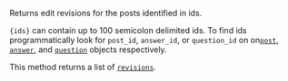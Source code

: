 
Returns edit revisions for the posts identified in ids.

`{ids}` can contain up to 100 semicolon delimited ids. To find ids programmatically look for `post_id`, `answer_id`, or
`question_id` on on[`post`](#model-Post), [`answer`](#model-Answer), and [`question`](#model-Question) objects
respectively.

This method returns a list of [`revisions`](#model-PostHistory).
